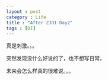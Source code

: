 ```yaml
---
layout : post
category : Life
title : "After ZJOI Day2"
tags : [OI]
---
```

真是刺激。。。

突然发现没什么好说的了，也不想写日常。

未来会怎么样真的很难说。。。
